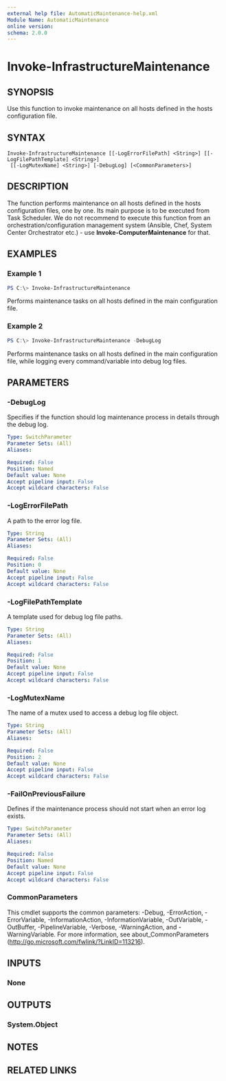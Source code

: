 ```yaml
---
external help file: AutomaticMaintenance-help.xml
Module Name: AutomaticMaintenance
online version:
schema: 2.0.0
---
```


# Invoke-InfrastructureMaintenance

## SYNOPSIS
Use this function to invoke maintenance on all hosts defined in the hosts configuration file.

## SYNTAX

```
Invoke-InfrastructureMaintenance [[-LogErrorFilePath] <String>] [[-LogFilePathTemplate] <String>]
 [[-LogMutexName] <String>] [-DebugLog] [<CommonParameters>]
```

## DESCRIPTION
The function performs maintenance on all hosts defined in the hosts configuration files, one by one.
Its main purpose is to be executed from Task Scheduler. We do not recommend to execute this function from an orchestration/configuration management system (Ansible, Chef, System Center Orchestrator etc.) - use **Invoke-ComputerMaintenance** for that.

## EXAMPLES

### Example 1
```powershell
PS C:\> Invoke-InfrastructureMaintenance
```

Performs maintenance tasks on all hosts defined in the main configuration file.

### Example 2
```powershell
PS C:\> Invoke-InfrastructureMaintenance -DebugLog
```

Performs maintenance tasks on all hosts defined in the main configuration file, while logging every command/variable into debug log files.

## PARAMETERS

### -DebugLog
Specifies if the function should log maintenance process in details through the debug log.

```yaml
Type: SwitchParameter
Parameter Sets: (All)
Aliases:

Required: False
Position: Named
Default value: None
Accept pipeline input: False
Accept wildcard characters: False
```

### -LogErrorFilePath
A path to the error log file.

```yaml
Type: String
Parameter Sets: (All)
Aliases:

Required: False
Position: 0
Default value: None
Accept pipeline input: False
Accept wildcard characters: False
```

### -LogFilePathTemplate
A template used for debug log file paths.

```yaml
Type: String
Parameter Sets: (All)
Aliases:

Required: False
Position: 1
Default value: None
Accept pipeline input: False
Accept wildcard characters: False
```

### -LogMutexName
The name of a mutex used to access a debug log file object.

```yaml
Type: String
Parameter Sets: (All)
Aliases:

Required: False
Position: 2
Default value: None
Accept pipeline input: False
Accept wildcard characters: False
```

### -FailOnPreviousFailure
Defines if the maintenance process should not start when an error log exists.

```yaml
Type: SwitchParameter
Parameter Sets: (All)
Aliases:

Required: False
Position: Named
Default value: None
Accept pipeline input: False
Accept wildcard characters: False
```

### CommonParameters
This cmdlet supports the common parameters: -Debug, -ErrorAction, -ErrorVariable, -InformationAction, -InformationVariable, -OutVariable, -OutBuffer, -PipelineVariable, -Verbose, -WarningAction, and -WarningVariable. For more information, see about_CommonParameters (http://go.microsoft.com/fwlink/?LinkID=113216).

## INPUTS

### None

## OUTPUTS

### System.Object
## NOTES

## RELATED LINKS
